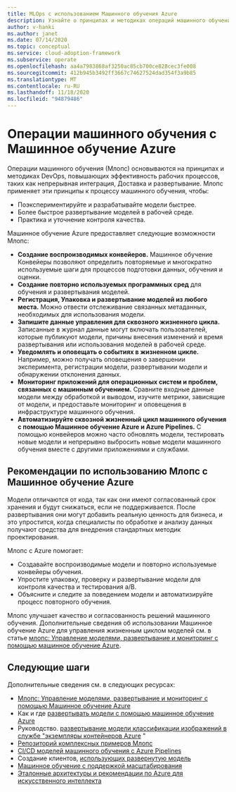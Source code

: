 ```yaml
---
title: MLOps с использованием Машинного обучения Azure
description: Узнайте о принципах и методиках операций машинного обучения (Млопс), повышающих эффективность рабочих процессов, таких как непрерывная интеграция, Доставка и развертывание.
author: v-hanki
ms.author: janet
ms.date: 07/14/2020
ms.topic: conceptual
ms.service: cloud-adoption-framework
ms.subservice: operate
ms.openlocfilehash: aa4a7983868af3250ac85cb700ce828cec3fe008
ms.sourcegitcommit: 412b945b3492ff3667c74627524dad354f3a9b85
ms.translationtype: MT
ms.contentlocale: ru-RU
ms.lasthandoff: 11/18/2020
ms.locfileid: "94879486"
---
```

# <a name="machine-learning-operations-with-azure-machine-learning"></a>Операции машинного обучения с Машинное обучение Azure

Операции машинного обучения (Млопс) основываются на принципах и методиках DevOps, повышающих эффективность рабочих процессов, таких как непрерывная интеграция, Доставка и развертывание. Млопс применяет эти принципы к процессу машинного обучения, чтобы:

- Поэкспериментируйте и разрабатывайте модели быстрее.
- Более быстрое развертывание моделей в рабочей среде.
- Практика и уточнение контроля качества.

Машинное обучение Azure предоставляет следующие возможности Млопс:

- **Создание воспроизводимых конвейеров.** Машинное обучение Конвейеры позволяют определить повторяемые и многократно используемые шаги для процессов подготовки данных, обучения и оценки.
- **Создание повторно используемых программных сред** для обучения и развертывания моделей.
- **Регистрация, Упаковка и развертывание моделей из любого места.** Можно отвести отслеживание связанных метаданных, необходимых для использования модели.
- **Запишите данные управления для сквозного жизненного цикла.** Записанные в журнал данные могут включать пользователей, которые публикуют модели, причины внесения изменений и время развертывания или использования моделей в рабочей среде.
- **Уведомлять и оповещать о событиях в жизненном цикле.** Например, можно получать оповещения о завершении эксперимента, регистрации модели, развертывании модели и обнаружении отклонения данных.
- **Мониторинг приложений для операционных систем и проблем, связанных с машинным обучением.** Сравните входные данные модели между обработкой и выводом, изучите метрики, зависящие от модели, и предоставьте мониторинг и оповещения в инфраструктуре машинного обучения.
- **Автоматизируйте сквозной жизненный цикл машинного обучения с помощью Машинное обучение Azure и Azure Pipelines.** С помощью конвейеров можно часто обновлять модели, тестировать новые модели и непрерывно выбросить новые модели машинного обучения вместе с другими приложениями и службами.

## <a name="best-practices-for-mlops-with-azure-machine-learning"></a>Рекомендации по использованию Млопс с Машинное обучение Azure

Модели отличаются от кода, так как они имеют согласованный срок хранения и будут снижаться, если не поддерживается. После развертывания они могут добавить реальную ценность для бизнеса, и это упростится, когда специалисты по обработке и анализу данных получают средства для внедрения стандартных методик проектирования.

Млопс с Azure помогает:

- Создавайте воспроизводимые модели и повторно используемые конвейеры обучения.
- Упростите упаковку, проверку и развертывание модели для контроля качества и тестирования a/B.
- Объясните и следите за поведением модели и автоматизируйте процесс повторного обучения.

Млопс улучшает качество и согласованность решений машинного обучения. Дополнительные сведения об использовании Машинное обучение Azure для управления жизненным циклом моделей см. в статье [млопс: Управление моделями, развертывание и мониторинг с помощью машинное обучение Azure](/azure/machine-learning/concept-model-management-and-deployment).

## <a name="next-steps"></a>Следующие шаги

Дополнительные сведения см. в следующих ресурсах:

- [Млопс: Управление моделями, развертывание и мониторинг с помощью Машинное обучение Azure](/azure/machine-learning/concept-model-management-and-deployment)
- Как и где [развертывать модели с помощью машинное обучение Azure](/azure/machine-learning/how-to-deploy-and-where)
- Руководство. [развертывание модели классификации изображений в службе "экземпляры контейнеров Azure](/azure/machine-learning/tutorial-deploy-models-with-aml) "
- [Репозиторий комплексных примеров Млопс](https://github.com/microsoft/MLOps)
- [CI/CD моделей машинного обучения с Azure Pipelines](/azure/devops/pipelines/targets/azure-machine-learning?tabs=yaml&view=azure-devops)
- Создание клиентов, [использующих развернутую модель](/azure/machine-learning/how-to-consume-web-service)
- [Машинное обучение с поддержкой масштабирования](/azure/architecture/data-guide/big-data/machine-learning-at-scale)
- [Эталонные архитектуры и рекомендации по Azure для искусственного интеллекта](https://github.com/microsoft/AI)
